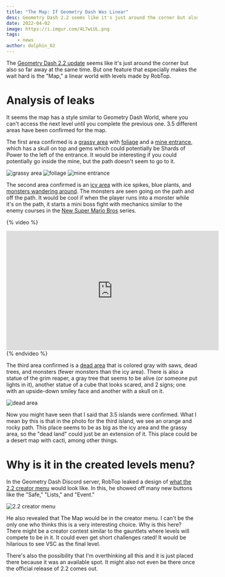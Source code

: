 ```yaml
---
title: "The Map: If Geometry Dash Was Linear"
desc: Geometry Dash 2.2 seems like it's just around the corner but also so far away at the same time. But one feature that especially makes the wait hard is the "Map," a linear world with levels made by RobTop.
date: 2022-04-02
image: https://i.imgur.com/4L7wLUL.png
tags: 
    - news
author: dolphin_02
---
```


The [Geometry Dash 2.2 update](https://geometry-dash.fandom.com/wiki/Update_2.2) seems like it's just around the corner but also so far away at the same time. But one feature that especially makes the wait hard is the "Map," a linear world with levels made by RobTop.

# Analysis of leaks

It seems the map has a style similar to Geometry Dash World, where you can't access the next level until you complete the previous one. 3.5 different areas have been confirmed for the map. 

The first area confirmed is a [grassy area](https://geometry-dash.fandom.com/wiki/Update_2.2?file=Update2.2MapPreview01.png) with [foliage](https://geometry-dash.fandom.com/wiki/Update_2.2?file=Update2.2MapPreview02.png) and a [mine entrance](https://geometry-dash.fandom.com/wiki/Update_2.2?file=Update2.2MapPreview03.png), which has a skull on top and gems which could potentially be Shards of Power to the left of the entrance. It would be interesting if you could potentially go inside the mine, but the path doesn't seem to go to it. 

![grassy area](https://static.wikia.nocookie.net/geometry-dash/images/7/78/Update2.2MapPreview01.png)
![foliage](https://static.wikia.nocookie.net/geometry-dash/images/c/c8/Update2.2MapPreview02.png)
![mine entrance](https://static.wikia.nocookie.net/geometry-dash/images/0/09/Update2.2MapPreview03.png)

The second area confirmed is an [icy area](https://geometry-dash.fandom.com/wiki/Update_2.2?file=Update2.2MapPreview04.png) with ice spikes, blue plants, and [monsters wandering around](https://discordapp.com/channels/398627612299362304/398627612299362306/938826494023721070). The monsters are seen going on the path and off the path. It would be cool if when the player runs into a monster while it's on the path, it starts a mini boss fight with mechanics similar to the enemy courses in the [New Super Mario Bros](https://www.mariowiki.com/Enemy_Course) series.

{% video %}
<iframe width="560" height="315" src="https://www.youtube.com/embed/1B3FVvfC6AE" title="YouTube video player" frameborder="0" allow="accelerometer; autoplay; clipboard-write; encrypted-media; gyroscope; picture-in-picture" allowfullscreen></iframe>
{% endvideo %}

The third area confirmed is a [dead area](https://geometry-dash.fandom.com/wiki/Update_2.2?file=Update2.2MapPreview06.jpg) that is colored gray with saws, dead trees, and monsters (fewer monsters than the icy area). There is also a statue of the grim reaper, a gray tree that seems to be alive (or someone put lights in it), another statue of a cube that looks scared, and 2 signs; one with an upside-down smiley face and another with a skull on it.

![dead area](https://i.imgur.com/4L7wLUL.png)

Now you might have seen that I said that 3.5 islands were confirmed. What I mean by this is that in the photo for the third island, we see an orange and rocky path. This place seems to be as big as the icy area and the grassy area, so the "dead land" could just be an extension of it. This place could be a desert map with cacti, among other things.

# Why is it in the created levels menu?

In the Geometry Dash Discord server, RobTop leaked a design of [what the 2.2 creator menu](/posts/hall-of-fame-will-be-removed/) would look like. In this, he showed off many new buttons like the "Safe," "Lists," and "Event."

![2.2 creator menu](https://pbs.twimg.com/media/FKsaF3pUUAMQlZ2?format=jpg&name=large)

He also revealed that The Map would be in the creator menu. I can't be the only one who thinks this is a very interesting choice. Why is this here? There might be a creator contest similar to the gauntlets where levels will compete to be in it. It could even get short challenges rated! It would be hilarious to see VSC as the final level.

There's also the possibility that I'm overthinking all this and it is just placed there because it was an available spot. It might also not even be there once the official release of 2.2 comes out.
